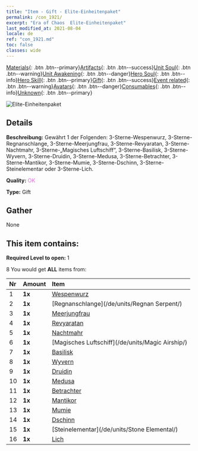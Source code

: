 ```yaml
---
title: "Item - Gift - Elite-Einheitenpaket"
permalink: /con_1921/
excerpt: "Era of Chaos  Elite-Einheitenpaket"
last_modified_at: 2021-08-04
locale: de
ref: "con_1921.md"
toc: false
classes: wide
---
```

 [Materials](/ItemsDE/){: .btn .btn--primary}[Artifacts](/ItemsDE/Artifacts/){: .btn .btn--success}[Unit Soul](/ItemsDE/UnitSoul/){: .btn .btn--warning}[Unit Awakening](/ItemsDE/UnitAwakening/){: .btn .btn--danger}[Hero Soul](/ItemsDE/HeroSoul/){: .btn .btn--info}[Hero Skill](/ItemsDE/HeroSkill/){: .btn .btn--primary}[Gift](/ItemsDE/Gift/){: .btn .btn--success}[Event related](/ItemsDE/Events/){: .btn .btn--warning}[Avatars](/ItemsDE/Avatars/){: .btn .btn--danger}[Consumables](/ItemsDE/Consumables/){: .btn .btn--info}[Unknown](/ItemsDE/Unknown/){: .btn .btn--primary}

 ![Elite-Einheitenpaket](/images/t/i_907054.png)

## Details
 **Beschreibung:** Gewährt 1 der Folgenden: 3-Sterne-Wespenwurz, 3-Sterne-Regnanschlange, 3-Sterne-Meerjungfrau, 3-Sterne-Revyaratan, 3-Sterne-Nachtmahr, 3-Sterne-„Magisches Luftschiff“, 3-Sterne-Basilisk, 3-Sterne-Wyvern, 3-Sterne-Druidin, 3-Sterne-Medusa, 3-Sterne-Betrachter, 3-Sterne-Mantikor, 3-Sterne-Mumie, 3-Sterne-Dschinn, 3-Sterne-Steinelementar oder 3-Sterne-Lich.

 **Quality:** <span style="color: #DA70D6">OK</span>

 **Type:** Gift

## Gather

  None

## This item contains:

 **Required Level to open:** 1

 8 You would get **ALL** items  from:

  | Nr | Amount |     Item    |
  |:---|:-------|:------------|
  | 1 |  **1x** | [Wespenwurz](/de/units/Waspwort/) |  | 
  | 2 |  **1x** | [Regnanschlange](/de/units/Regnan Serpent/) |  | 
  | 3 |  **1x** | [Meerjungfrau](/de/units/Mermaid/) |  | 
  | 4 |  **1x** | [Revyaratan](/de/units/Revyaratan/) |  | 
  | 5 |  **1x** | [Nachtmahr](/de/units/Nightmare/) |  | 
  | 6 |  **1x** | [Magisches Luftschiff](/de/units/Magic Airship/) |  | 
  | 7 |  **1x** | [Basilisk](/de/units/Basilisk/) |  | 
  | 8 |  **1x** | [Wyvern](/de/units/Wyvern/) |  | 
  | 9 |  **1x** | [Druidin](/de/units/Druid/) |  | 
  | 10 |  **1x** | [Medusa](/de/units/Medusa/) |  | 
  | 11 |  **1x** | [Betrachter](/de/units/Beholder/) |  | 
  | 12 |  **1x** | [Mantikor](/de/units/Manticore/) |  | 
  | 13 |  **1x** | [Mumie](/de/units/Mummy/) |  | 
  | 14 |  **1x** | [Dschinn](/de/units/Genie/) |  | 
  | 15 |  **1x** | [Steinelementar](/de/units/Stone Elemental/) |  | 
  | 16 |  **1x** | [Lich](/de/units/Lich/) |  | 
